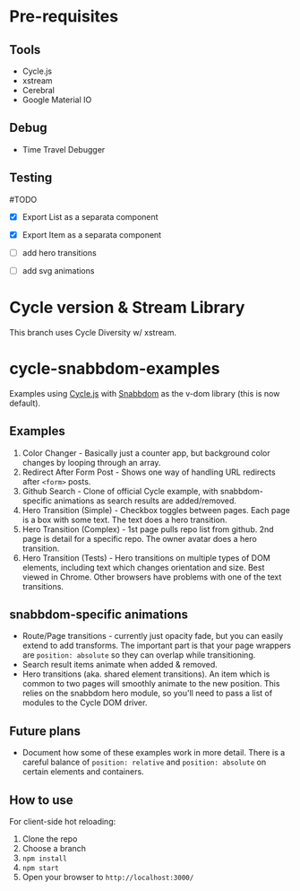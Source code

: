 # Pre-requisites 
## Tools
- Cycle.js
- xstream
- Cerebral
- Google Material IO
## Debug
- Time Travel Debugger
## Testing

#TODO

- [x] Export List as a separata component
- [x] Export Item as a separata component
- [ ] add hero transitions
- [ ] add svg animations


# Cycle version & Stream Library
This branch uses Cycle Diversity w/ xstream.

# cycle-snabbdom-examples
Examples using [Cycle.js](https://github.com/cyclejs) with [Snabbdom](https://github.com/paldepind/snabbdom) as the v-dom library (this is now default).

## Examples

1. Color Changer - Basically just a counter app, but background color changes by looping through an array.
2. Redirect After Form Post - Shows one way of handling URL redirects after `<form>` posts.
3. Github Search - Clone of official Cycle example, with snabbdom-specific animations as search results are added/removed.
4. Hero Transition (Simple) - Checkbox toggles between pages.  Each page is a box with some text.  The text does a hero transition.
5. Hero Transition (Complex) - 1st page pulls repo list from github.  2nd page is detail for a specific repo.  The owner avatar does a hero transition.
6. Hero Transition (Tests) - Hero transitions on multiple types of DOM elements, including text which changes orientation and size.  Best viewed in Chrome.  Other browsers have problems with one of the text transitions.

## snabbdom-specific animations

* Route/Page transitions - currently just opacity fade, but you can easily extend to add transforms.  The important part is that your page wrappers are `position: absolute` so they can overlap while transitioning.
* Search result items animate when added & removed.
* Hero transitions (aka. shared element transitions).  An item which is common to two pages will smoothly animate to the new position.  This relies on the snabbdom hero module, so you'll need to pass a list of modules to the Cycle DOM driver.

## Future plans

* Document how some of these examples work in more detail.  There is a careful balance of `position: relative` and `position: absolute` on certain elements and containers.

## How to use
For client-side hot reloading:
 1. Clone the repo
 2. Choose a branch
 3. `npm install`
 4. `npm start`
 5. Open your browser to `http://localhost:3000/`
